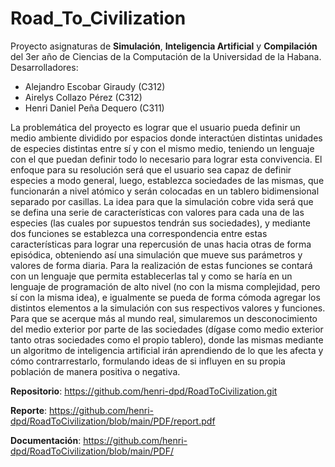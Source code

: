 # Road_To_Civilization

Proyecto asignaturas de **Simulación**, **Inteligencia Artificial** y **Compilación** del 3er año de Ciencias de la Computación de la Universidad de la Habana.
Desarrolladores:
- Alejandro Escobar Giraudy (C312)
- Airelys Collazo Pérez (C312)
- Henri Daniel Peña Dequero (C311)


La problemática del proyecto es lograr que el usuario pueda definir un medio 
ambiente dividido por espacios donde interactúen distintas unidades de especies 
distintas entre sí y con el mismo medio, teniendo un lenguaje con el que puedan 
definir todo lo necesario para lograr esta convivencia.
El enfoque para su resolución será que el usuario sea capaz de definir especies a modo 
general, luego, establezca sociedades de las mismas, que funcionarán a nivel atómico y 
serán colocadas en un tablero bidimensional separado por casillas. La idea para que la 
simulación cobre vida será que se defina una serie de características con valores para 
cada una de las especies (las cuales por supuestos tendrán sus sociedades), y mediante 
dos funciones se establezca una correspondencia entre estas características para 
lograr una repercusión de unas hacia otras de forma episódica, obteniendo así una 
simulación que mueve sus parámetros y valores de forma diaria.
Para la realización de estas funciones se contará con un lenguaje que permita 
establecerlas tal y como se haría en un lenguaje de programación de alto nivel (no con 
la misma complejidad, pero sí con la misma idea), e igualmente se pueda de forma 
cómoda agregar los distintos elementos a la simulación con sus respectivos valores y 
funciones.
Para que se acerque más al mundo real, simularemos un desconocimiento del medio 
exterior por parte de las sociedades (dígase como medio exterior tanto otras 
sociedades como el propio tablero), donde las mismas mediante un algoritmo de 
inteligencia artificial irán aprendiendo de lo que les afecta y cómo contrarrestarlo, 
formulando ideas de si influyen en su propia población de manera positiva o negativa.

**Repositorio**: https://github.com/henri-dpd/RoadToCivilization.git

**Reporte**: https://github.com/henri-dpd/RoadToCivilization/blob/main/PDF/report.pdf

**Documentación**: https://github.com/henri-dpd/RoadToCivilization/blob/main/PDF/
